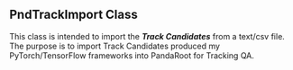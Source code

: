 
## PndTrackImport Class

This class is intended to import the **_Track Candidates_** from a text/csv file. The purpose is to import Track Candidates produced my PyTorch/TensorFlow frameworks into PandaRoot for Tracking QA.




